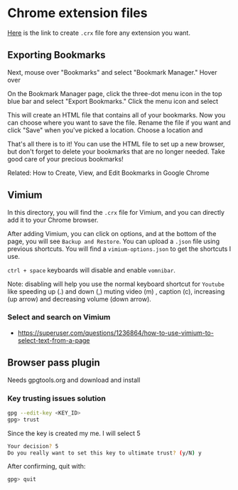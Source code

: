 # Chrome extension files

[Here](https://crxextractor.com/) is the link to create `.crx` file fore any extension you want.


## Exporting Bookmarks

Next, mouse over "Bookmarks" and select "Bookmark Manager."
Hover over

On the Bookmark Manager page, click the three-dot menu icon in the top blue bar and select "Export Bookmarks."
Click the menu icon and select

This will create an HTML file that contains all of your bookmarks. Now you can choose where you want to save the file. Rename the file if you want
and click "Save" when you've picked a location.
Choose a location and

That's all there is to it! You can use the HTML file to set up a new browser, but don't forget to delete your bookmarks that are no longer needed.
Take good care of your precious bookmarks!

Related: How to Create, View, and Edit Bookmarks in Google Chrome




## Vimium

In this directory, you will find the `.crx` file for Vimium, and you can directly add it to your Chrome browser.

After adding Vimium, you can click on options, and at the bottom of the page, you will see `Backup and Restore`. You can upload a `.json` file using previous shortcuts. You will find a `vimium-options.json` to get the shortcuts I use.

`ctrl + space` keyboards  will disable and enable `vomnibar`.

Note: disabling will help you use the normal keyboard shortcut for `Youtube` like speeding up (.) and down (,) muting video (m) , caption (c), increasing (up arrow) and decreasing volume (down arrow).


### Select and search on Vimium

- https://superuser.com/questions/1236864/how-to-use-vimium-to-select-text-from-a-page

## Browser pass plugin

Needs gpgtools.org and download and install

### Key trusting issues solution

```bash
gpg --edit-key <KEY_ID>
gpg> trust
```

Since the key is created my me. I will select 5

```bash
Your decision? 5
Do you really want to set this key to ultimate trust? (y/N) y
```

After confirming, quit with:

```bash
gpg> quit
```

